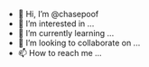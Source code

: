 - 👋 Hi, I’m @chasepoof
- 👀 I’m interested in ...
- 🌱 I’m currently learning ...
- 💞️ I’m looking to collaborate on ...
- 📫 How to reach me ...

<!---
chasepoof/chasepoof is a ✨ special ✨ repository because its `README.md` (this file) appears on your GitHub profile.
You can click the Preview link to take a look at your changes.
--->
